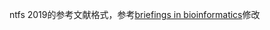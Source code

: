 ntfs 2019的参考文献格式，参考[briefings in bioinformatics](https://www.zotero.org/styles/briefings-in-bioinformatics)修改
